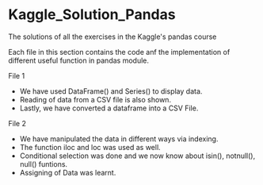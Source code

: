 # Kaggle_Solution_Pandas
The solutions of all the exercises in the Kaggle's pandas course

Each file in this section contains the code anf the implementation of different useful function in pandas module.

File 1
- We have used DataFrame() and Series() to display data.
- Reading of data from a CSV file is also shown.
- Lastly, we have converted a dataframe into a CSV File.

File 2
- We have manipulated the data in different ways via indexing.
- The function iloc and loc was used as well.
- Conditional selection was done and we now know about isin(), notnull(), null() funtions.
- Assigning of Data was learnt.
